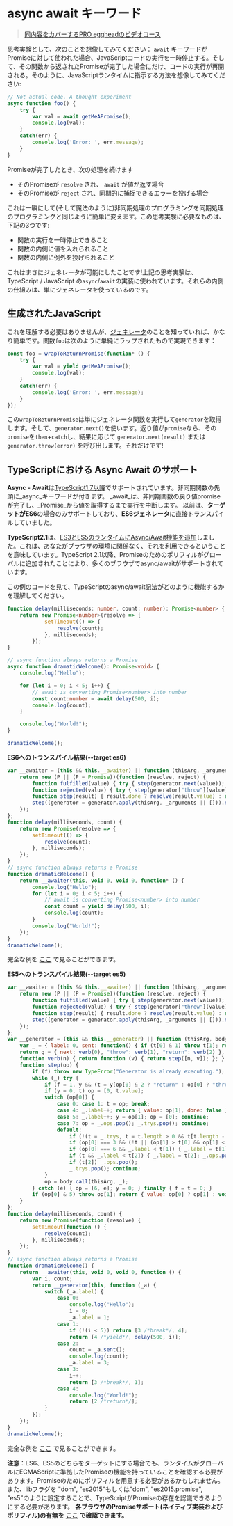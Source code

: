 # async await キーワード

> [同内容をカバーするPRO eggheadのビデオコース](https://egghead.io/courses/async-await-using-typescript)

思考実験として、次のことを想像してみてください： `await` キーワードがPromiseに対して使われた場合、JavaScriptコードの実行を一時停止する。そして、その関数から返されたPromiseが完了した場合にだけ、コードの実行が再開される。そのように、JavaScriptランタイムに指示する方法を想像してみてください:

```typescript
// Not actual code. A thought experiment
async function foo() {
    try {
        var val = await getMeAPromise();
        console.log(val);
    }
    catch(err) {
        console.log('Error: ', err.message);
    }
}
```

Promiseが完了したとき、次の処理を続けます

* そのPromiseが `resolve` され、 `await` が値が返す場合
* そのPromiseが `reject` され、同期的に捕捉できるエラーを投げる場合

これは一瞬にして\(そして魔法のように\)非同期処理のプログラミングを同期処理のプログラミングと同じように簡単に変えます。この思考実験に必要なものは、下記の3つです:

* 関数の実行を一時停止できること
* 関数の内側に値を入れられること
* 関数の内側に例外を投げられること

これはまさにジェネレータが可能にしたことです!上記の思考実験は、TypeScript / JavaScript の`async`/`await`の実装に使われています。それらの内側の仕組みは、単にジェネレータを使っているのです。

## 生成されたJavaScript

これを理解する必要はありませんが、[ジェネレータ](generators.md)のことを知っていれば、かなり簡単です。関数`foo`は次のように単純にラップされたもので実現できます：

```typescript
const foo = wrapToReturnPromise(function* () {
    try {
        var val = yield getMeAPromise();
        console.log(val);
    }
    catch(err) {
        console.log('Error: ', err.message);
    }
});
```

この`wrapToReturnPromise`は単にジェネレータ関数を実行して`generator`を取得します。そして、`generator.next()`を使います。返り値が`promise`なら、その`promise`を`then`+`catch`し、結果に応じて `generator.next(result)` または `generator.throw(error)` を呼び出します。それだけです!

## TypeScriptにおける Async Await のサポート

**Async - Await**は[TypeScript1.7以降](https://www.typescriptlang.org/docs/handbook/release-notes/typescript-1-7.html)でサポートされています。非同期関数の先頭に_async_キーワードが付きます。 _await_は、非同期関数の戻り値promiseが完了し、_Promise_から値を取得するまで実行を中断します。 以前は、**ターゲットがES6**の場合のみサポートしており、**ES6ジェネレータ**に直接トランスパイルしていました。

**TypeScript2.1**は、[ES3とES5のランタイムにAsync/Await機能を追加](https://www.typescriptlang.org/docs/handbook/release-notes/typescript-2-1.html)しました。これは、あなたがブラウザの環境に関係なく、それを利用できるということを意味しています。TypeScript 2.1以降、Promiseのためのポリフィルがグローバルに追加されたことにより、多くのブラウザでasync/awaitがサポートされています。

この例のコードを見て、TypeScriptのasync/await記法がどのように機能するかを理解してください。

```typescript
function delay(milliseconds: number, count: number): Promise<number> {
    return new Promise<number>(resolve => {
            setTimeout(() => {
                resolve(count);
            }, milliseconds);
        });
}

// async function always returns a Promise
async function dramaticWelcome(): Promise<void> {
    console.log("Hello");

    for (let i = 0; i < 5; i++) {
        // await is converting Promise<number> into number
        const count:number = await delay(500, i);
        console.log(count);
    }

    console.log("World!");
}

dramaticWelcome();
```

**ES6へのトランスパイル結果\(--target es6\)**

```javascript
var __awaiter = (this && this.__awaiter) || function (thisArg, _arguments, P, generator) {
    return new (P || (P = Promise))(function (resolve, reject) {
        function fulfilled(value) { try { step(generator.next(value)); } catch (e) { reject(e); } }
        function rejected(value) { try { step(generator["throw"](value)); } catch (e) { reject(e); } }
        function step(result) { result.done ? resolve(result.value) : new P(function (resolve) { resolve(result.value); }).then(fulfilled, rejected); }
        step((generator = generator.apply(thisArg, _arguments || [])).next());
    });
};
function delay(milliseconds, count) {
    return new Promise(resolve => {
        setTimeout(() => {
            resolve(count);
        }, milliseconds);
    });
}
// async function always returns a Promise
function dramaticWelcome() {
    return __awaiter(this, void 0, void 0, function* () {
        console.log("Hello");
        for (let i = 0; i < 5; i++) {
            // await is converting Promise<number> into number
            const count = yield delay(500, i);
            console.log(count);
        }
        console.log("World!");
    });
}
dramaticWelcome();
```

完全な例を [ここ](https://cdn.rawgit.com/basarat/typescript-book/705e4496/code/async-await/es6/asyncAwaitES6.js) で見ることができます。

**ES5へのトランスパイル結果\(--target es5\)**

```javascript
var __awaiter = (this && this.__awaiter) || function (thisArg, _arguments, P, generator) {
    return new (P || (P = Promise))(function (resolve, reject) {
        function fulfilled(value) { try { step(generator.next(value)); } catch (e) { reject(e); } }
        function rejected(value) { try { step(generator["throw"](value)); } catch (e) { reject(e); } }
        function step(result) { result.done ? resolve(result.value) : new P(function (resolve) { resolve(result.value); }).then(fulfilled, rejected); }
        step((generator = generator.apply(thisArg, _arguments || [])).next());
    });
};
var __generator = (this && this.__generator) || function (thisArg, body) {
    var _ = { label: 0, sent: function() { if (t[0] & 1) throw t[1]; return t[1]; }, trys: [], ops: [] }, f, y, t, g;
    return g = { next: verb(0), "throw": verb(1), "return": verb(2) }, typeof Symbol === "function" && (g[Symbol.iterator] = function() { return this; }), g;
    function verb(n) { return function (v) { return step([n, v]); }; }
    function step(op) {
        if (f) throw new TypeError("Generator is already executing.");
        while (_) try {
            if (f = 1, y && (t = y[op[0] & 2 ? "return" : op[0] ? "throw" : "next"]) && !(t = t.call(y, op[1])).done) return t;
            if (y = 0, t) op = [0, t.value];
            switch (op[0]) {
                case 0: case 1: t = op; break;
                case 4: _.label++; return { value: op[1], done: false };
                case 5: _.label++; y = op[1]; op = [0]; continue;
                case 7: op = _.ops.pop(); _.trys.pop(); continue;
                default:
                    if (!(t = _.trys, t = t.length > 0 && t[t.length - 1]) && (op[0] === 6 || op[0] === 2)) { _ = 0; continue; }
                    if (op[0] === 3 && (!t || (op[1] > t[0] && op[1] < t[3]))) { _.label = op[1]; break; }
                    if (op[0] === 6 && _.label < t[1]) { _.label = t[1]; t = op; break; }
                    if (t && _.label < t[2]) { _.label = t[2]; _.ops.push(op); break; }
                    if (t[2]) _.ops.pop();
                    _.trys.pop(); continue;
            }
            op = body.call(thisArg, _);
        } catch (e) { op = [6, e]; y = 0; } finally { f = t = 0; }
        if (op[0] & 5) throw op[1]; return { value: op[0] ? op[1] : void 0, done: true };
    }
};
function delay(milliseconds, count) {
    return new Promise(function (resolve) {
        setTimeout(function () {
            resolve(count);
        }, milliseconds);
    });
}
// async function always returns a Promise
function dramaticWelcome() {
    return __awaiter(this, void 0, void 0, function () {
        var i, count;
        return __generator(this, function (_a) {
            switch (_a.label) {
                case 0:
                    console.log("Hello");
                    i = 0;
                    _a.label = 1;
                case 1:
                    if (!(i < 5)) return [3 /*break*/, 4];
                    return [4 /*yield*/, delay(500, i)];
                case 2:
                    count = _a.sent();
                    console.log(count);
                    _a.label = 3;
                case 3:
                    i++;
                    return [3 /*break*/, 1];
                case 4:
                    console.log("World!");
                    return [2 /*return*/];
            }
        });
    });
}
dramaticWelcome();
```

完全な例を [ここ](https://cdn.rawgit.com/basarat/typescript-book/705e4496/code/async-await/es5/asyncAwaitES5.js) で見ることができます。

**注意**：ES6、ES5のどちらをターゲットにする場合でも、ランタイムがグローバルにECMAScriptに準拠したPromiseの機能を持っていることを確認する必要があります。Promiseのためにポリフィルを用意する必要があるかもしれません。また、libフラグを "dom", "es2015"もしくは"dom", "es2015.promise", "es5"のように設定することで、TypeScriptがPromiseの存在を認識できるようにする必要があります。 **各ブラウザのPromiseサポート\(ネイティブ実装およびポリフィル\)の有無を** [**ここ**](https://kangax.github.io/compat-table/es6/#test-Promise) **で確認できます。**

